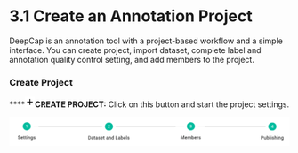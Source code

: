 # 3.1 Create an Annotation Project

DeepCap is an annotation tool with a project-based workflow and a simple interface. You can create project, import dataset, complete label and annotation quality control setting, and add members to the project.

### Create Project

\*\*\*\*![](<../../.gitbook/assets/image (15).png>)**CREATE PROJECT:** Click on this button and start the project settings.

![](<../../.gitbook/assets/image (85).png>)
